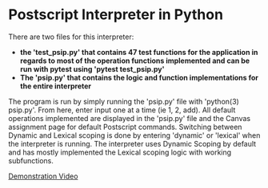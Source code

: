 # Postscript Interpreter in Python <br>

There are two files for this interpreter:
- **the 'test_psip.py' that contains 47 test functions for the application in regards to most of the operation functions implemented and can be run with pytest using 'pytest test_psip.py'**
- **The 'psip.py' that contains the logic and function implementations for the entire interpreter**

The program is run by simply running the 'psip.py' file with 'python(3) psip.py'. From here, enter input one at a time (ie 1, 2, add). All default operations implemented are displayed in the 'psip.py' file and the Canvas assignment page for default Postscript commands. Switching between Dynamic and Lexical scoping is done by entering 'dynamic' or 'lexical' when the interpreter is running. The interpreter uses Dynamic Scoping by default and has mostly implemented the Lexical scoping logic with working subfunctions.  

[Demonstration Video](https://www.youtube.com/watch?v=PmjZfmeQtyM)
